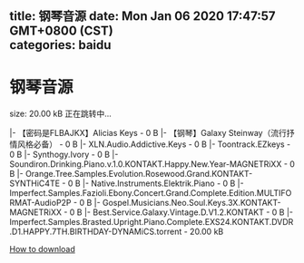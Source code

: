
title: 钢琴音源
date: Mon Jan 06 2020 17:47:57 GMT+0800 (CST)    
categories: baidu
---

# 钢琴音源
size: 20.00 kB
 正在跳转中...
 
|- 【密码是FLBAJKX】Alicias Keys - 0 B
|- 【钢琴】Galaxy Steinway（流行抒情风格必备） - 0 B
|- XLN.Audio.Addictive.Keys - 0 B
|- Toontrack.EZkeys - 0 B
|- Synthogy.Ivory - 0 B
|- Soundiron.Drinking.Piano.v.1.0.KONTAKT.Happy.New.Year-MAGNETRiXX - 0 B
|- Orange.Tree.Samples.Evolution.Rosewood.Grand.KONTAKT-SYNTHiC4TE - 0 B
|- Native.Instruments.Elektrik.Piano - 0 B
|- Imperfect.Samples.Fazioli.Ebony.Concert.Grand.Complete.Edition.MULTIFORMAT-AudioP2P - 0 B
|- Gospel.Musicians.Neo.Soul.Keys.3X.KONTAKT-MAGNETRiXX - 0 B
|- Best.Service.Galaxy.Vintage.D.V1.2.KONTAKT - 0 B
|- Imperfect.Samples.Brasted.Upright.Piano.Complete.EXS24.KONTAKT.DVDR.D1.HAPPY.7TH.BIRTHDAY-DYNAMiCS.torrent - 20.00 kB

[How to download](https://bpcam.bemobtrk.com/go/2ceec3aa-1ca2-46d6-b9ff-aaa5c184517c?jno=4439)